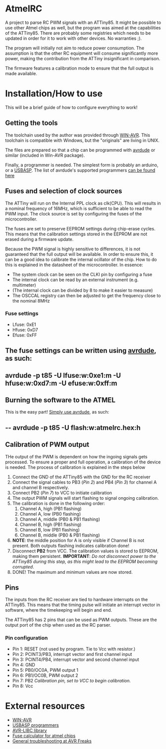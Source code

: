 # AtmelRC
A project to parse RC PWM signals with an ATTiny85. It might be possible to use other Atmel chips as well, but the program was aimed at the capabilities of the ATTiny85. There are probably some registries which needs to be updated in order for it to work with other devices. No warranties ;).

The program will initially not aim to reduce power consumption. The assumption is that the other RC equipment will consume significantly more power, making the contribution from the ATTiny insignificant in comparison.

The firmware features a calibration mode to ensure that the full output is made available.

# Installation/How to use
This will be a brief guide of how to configure everything to work!

## Getting the tools
The toolchain used by the author was provided through [WIN-AVR][Win-AVR link]. This toolchain is compatible with Windows, but the "originals" are living in UNIX.

The files are prepared so that a chip can be programmed with [avrdude](http://www.nongnu.org/avrdude/) or similar (included in Win-AVR package).

Finally, a programmer is needed. The simplest form is probably an arduino, or a [USBASP][USBASP link]. The list of avrdude's supported programmers [can be found here][avrdude syntax documentation]


## Fuses and selection of clock sources
The ATTiny will run on the Internal PPL clock as clk(CPU). This will results in a nominal frequency of 16MHz, which is sufficient to be able to read the PWM input. The clock source is set by configuring the fuses of the microcontroller.

The fuses are set to preserve EEPROM settings during chip-erase cycles. This means that the calibration settings stored in the EEPROM are not erased during a firmware update. 

Because the PWM signal is highly sensitive to differences, it is not guaranteed that the full output will be available. In order to ensure this, it can be a good idea to calibrate the internal ocillator of the chip. How to do this is explained in the datasheet of the microcontroller. In essence: 

* The system clock can be seen on the CLKI pin by configuring a fuse
* The internal clock can be read by an external instrument (e.g. multimeter)
* (The internal clock can be divided by 8 to make it easier to measure)
* The OSCCAL registry can then be adjusted to get the frequency close to the nominal 8MHz

### Fuse settings
* Lfuse: 0xE1
* Hfuse: 0xD7
* Efuse: 0xFF

The fuse settings can be written using [avrdude][avrdude syntax documentation], as such:
--
avrdude -p t85 -U lfuse:w:0xe1:m -U hfuse:w:0xd7:m -U efuse:w:0xff:m
--

## Burning the software to the ATMEL
This is the easy part! [Simply use avrdude][avrdude syntax documentation], as such:

--
avrdude -p t85 -U flash:w:atmelrc.hex:h
--

## Calibration of PWM output
THe output of the PWM is dependent on how the ingoing signals gets processed. To ensure a proper and full operation, a calibration of the device is needed. The process of calibration is explained in the steps below

1. Connect the GND of the ATTiny85 with the GND for the RC receiver
1. Connect the signal cables to PB3 (_Pin 2_) and PB4 (_Pin 3_) for channel A and channel B respectively.
1. Connect PB2 (_Pin 7_) to VCC to initiate calibration
1. The output PWM signals will start flashing to signal ongoing calibration.
1. The calibration is done in the following order:
	1. Channel A, high (PB1 flashing)
	1. Channel A, low (PB0 flashing)
	1. Channel A, middle (PB0 & PB1 flashing)
	1. Channel B, high (PB1 flashing)
	1. Channel B, low (PB1 flashing)
	1. Channel B, middle (PB0 & PB1 flashing)
1. __NOTE__: the middle position for A is only visible if Channel B is not present. Both outputs flashing indicates calibration done!
1. Disconnect __PB2__ from VCC. The calibration values is stored to EEPROM, making them persistent. __IMPORTANT__: _Do not disconnect power to the ATTiny85 during this step, as this might lead to the EEPROM becoming corrupted_.
1. DONE! The maximum and minimum values are now stored.

## Pins
The inputs from the RC receiver are tied to hardware interrupts on the ATTiny85. This means that the timing pulse will initiate an interrupt vector in software, where the timekeeping will begin and end.

The ATTiny85 has 2 pins that can be used as PWM outputs. These are the output port of the chip when used as the RC parser. 

### Pin configuration
* Pin 1: RESET (not used by program. Tie to Vcc with resistor.)
* Pin 2: PCINT3/PB3, interrupt vector and first channel input
* Pin 3: PCINT4/PB4, interrupt vector and second channel input
* Pin 4: GND
* Pin 5: PB0/OC0A, PWM output 1
* Pin 6: PB1/OC0B, PWM output 2
* Pin 7: PB2 _Calibration pin, set to VCC to begin calibration._
* Pin 8: Vcc

# External resources
* [WIN-AVR][WIN-AVR link]
* [USBASP programmers][USBASP link]
* [AVR-LIBC library](http://www.nongnu.org/avr-libc/)
* [Fuse calculator for atmel chips](http://www.engbedded.com/fusecalc/)
* [General troubleshooting at AVR Freaks](http://avrfreaks.net/)

[avrdude syntax documentation]: http://www.nongnu.org/avrdude/user-manual/avrdude_4.html#Option-Descriptions
[Win-AVR link]:(http://winavr.sourceforge.net/)
[USBASP link]:(http://www.fischl.de/usbasp/)